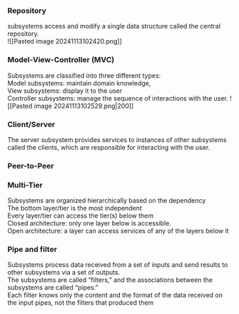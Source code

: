 ### Repository
subsystems access and modify a single data structure called the central repository.  
![[Pasted image 20241113102420.png]]
### Model-View-Controller (MVC)
Subsystems are classified into three different types:  
	Model subsystems: maintain domain knowledge,  
	View subsystems: display it to the user  
	Controller subsystems: manage the sequence of interactions with the user.
![[Pasted image 20241113102529.png|200]]
### Client/Server
The server subsystem provides services to instances of other subsystems called the clients, which are responsible for interacting with the user.
### Peer-to-Peer
### Multi-Tier
Subsystems are organized hierarchically based on the dependency  
The bottom layer/tier is the most independent  
Every layer/tier can access the tier(s) below them  
Closed architecture: only one layer below is accessible.  
Open architecture: a layer can access services of any of the layers below it
### Pipe and filter
  
Subsystems process data received from a set of inputs and send results to other subsystems via a set of outputs.  
The subsystems are called “filters,” and the associations between the subsystems are called “pipes.”  
Each filter knows only the content and the format of the data received on the input pipes, not the filters that produced them